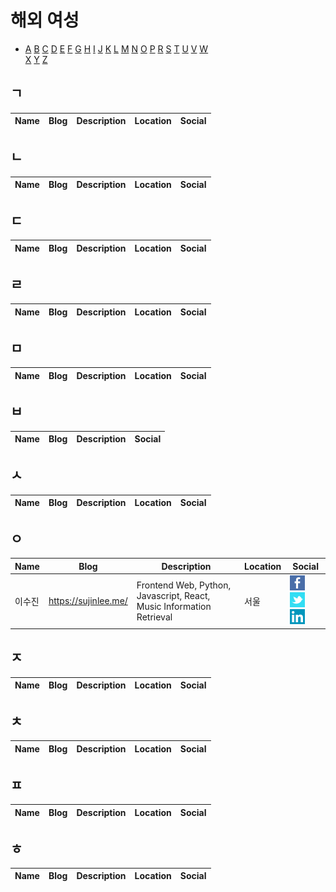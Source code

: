 # 해외 여성 

  - [A](##A)
    [B](##B)
    [C](##C)
    [D](##D)
    [E](##E)
    [F](##F)
    [G](##G)
    [H](##H)
    [I](##I)
    [J](##J)
    [K](##K)
    [L](##L)
    [M](##M)
    [N](##N)
    [O](##O)
    [P](##P)
    [R](##R)
    [S](##S)
    [T](##T)
    [U](##U)
    [V](##V)
    [W](##W)      
    [X](##X)
    [Y](##Y)
    [Z](##Z)

## ㄱ

| Name | Blog | Description | Location | Social |
|---|---|---|---|---|



## ㄴ

| Name | Blog | Description | Location | Social |
|---|---|---|---|---|


## ㄷ

| Name | Blog | Description | Location | Social |
|---|---|---|---|---|


## ㄹ

| Name | Blog | Description | Location | Social |
|---|---|---|---|---|

## ㅁ

| Name | Blog | Description | Location | Social |
|---|---|---|---|---|


## ㅂ

| Name | Blog | Description | Social |
|---|---|---|---|

## ㅅ

| Name | Blog | Description | Location | Social |
|---|---|---|---|---|


## ㅇ
| Name | Blog | Description | Location | Social |
|---|---|---|---|---|
| 이수진 | https://sujinlee.me/ | Frontend Web, Python, Javascript, React, Music Information Retrieval | 서울 |  [![](icons/facebook-icon.png)](https://www.facebook.com/sujinlee.me) [![](icons/twitter-icon.png)](https://twitter.com/sujinleeme) [![](icons/linkedin-icon.png)](https://www.linkedin.com/in/leesujin/)|

## ㅈ

| Name | Blog | Description | Location | Social |
|---|---|---|---|---|

## ㅊ

| Name | Blog | Description | Location | Social |
|---|---|---|---|---|

## ㅍ

| Name | Blog | Description | Location | Social |
|---|---|---|---|---|

## ㅎ

| Name | Blog | Description | Location | Social |
|---|---|---|---|---|